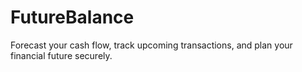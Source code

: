 # FutureBalance
Forecast your cash flow, track upcoming transactions, and plan your financial future securely.
